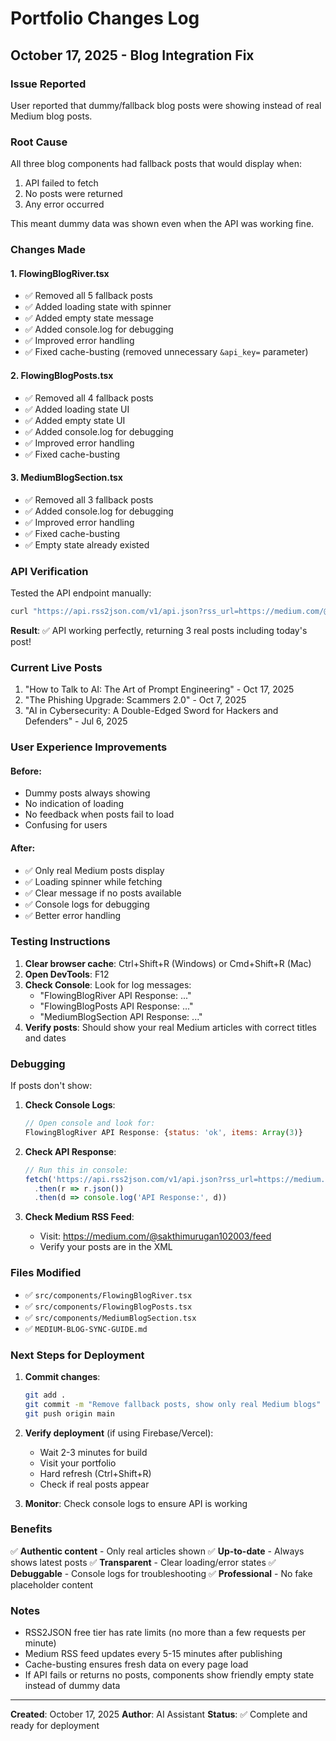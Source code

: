 # Portfolio Changes Log

## October 17, 2025 - Blog Integration Fix

### Issue Reported
User reported that dummy/fallback blog posts were showing instead of real Medium blog posts.

### Root Cause
All three blog components had fallback posts that would display when:
1. API failed to fetch
2. No posts were returned
3. Any error occurred

This meant dummy data was shown even when the API was working fine.

### Changes Made

#### 1. FlowingBlogRiver.tsx
- ✅ Removed all 5 fallback posts
- ✅ Added loading state with spinner
- ✅ Added empty state message
- ✅ Added console.log for debugging
- ✅ Improved error handling
- ✅ Fixed cache-busting (removed unnecessary `&api_key=` parameter)

#### 2. FlowingBlogPosts.tsx
- ✅ Removed all 4 fallback posts
- ✅ Added loading state UI
- ✅ Added empty state UI
- ✅ Added console.log for debugging
- ✅ Improved error handling
- ✅ Fixed cache-busting

#### 3. MediumBlogSection.tsx
- ✅ Removed all 3 fallback posts
- ✅ Added console.log for debugging
- ✅ Improved error handling
- ✅ Fixed cache-busting
- ✅ Empty state already existed

### API Verification
Tested the API endpoint manually:
```bash
curl "https://api.rss2json.com/v1/api.json?rss_url=https://medium.com/@sakthimurugan102003/feed"
```

**Result**: ✅ API working perfectly, returning 3 real posts including today's post!

### Current Live Posts
1. "How to Talk to AI: The Art of Prompt Engineering" - Oct 17, 2025
2. "The Phishing Upgrade: Scammers 2.0" - Oct 7, 2025
3. "AI in Cybersecurity: A Double-Edged Sword for Hackers and Defenders" - Jul 6, 2025

### User Experience Improvements

#### Before:
- Dummy posts always showing
- No indication of loading
- No feedback when posts fail to load
- Confusing for users

#### After:
- ✅ Only real Medium posts display
- ✅ Loading spinner while fetching
- ✅ Clear message if no posts available
- ✅ Console logs for debugging
- ✅ Better error handling

### Testing Instructions

1. **Clear browser cache**: Ctrl+Shift+R (Windows) or Cmd+Shift+R (Mac)
2. **Open DevTools**: F12
3. **Check Console**: Look for log messages:
   - "FlowingBlogRiver API Response: ..."
   - "FlowingBlogPosts API Response: ..."
   - "MediumBlogSection API Response: ..."
4. **Verify posts**: Should show your real Medium articles with correct titles and dates

### Debugging

If posts don't show:

1. **Check Console Logs**:
   ```javascript
   // Open console and look for:
   FlowingBlogRiver API Response: {status: 'ok', items: Array(3)}
   ```

2. **Check API Response**:
   ```javascript
   // Run this in console:
   fetch('https://api.rss2json.com/v1/api.json?rss_url=https://medium.com/@sakthimurugan102003/feed&_=' + Date.now())
     .then(r => r.json())
     .then(d => console.log('API Response:', d))
   ```

3. **Check Medium RSS Feed**:
   - Visit: https://medium.com/@sakthimurugan102003/feed
   - Verify your posts are in the XML

### Files Modified
- ✅ `src/components/FlowingBlogRiver.tsx`
- ✅ `src/components/FlowingBlogPosts.tsx`
- ✅ `src/components/MediumBlogSection.tsx`
- ✅ `MEDIUM-BLOG-SYNC-GUIDE.md`

### Next Steps for Deployment

1. **Commit changes**:
   ```bash
   git add .
   git commit -m "Remove fallback posts, show only real Medium blogs"
   git push origin main
   ```

2. **Verify deployment** (if using Firebase/Vercel):
   - Wait 2-3 minutes for build
   - Visit your portfolio
   - Hard refresh (Ctrl+Shift+R)
   - Check if real posts appear

3. **Monitor**: Check console logs to ensure API is working

### Benefits

✅ **Authentic content** - Only real articles shown
✅ **Up-to-date** - Always shows latest posts
✅ **Transparent** - Clear loading/error states
✅ **Debuggable** - Console logs for troubleshooting
✅ **Professional** - No fake placeholder content

### Notes

- RSS2JSON free tier has rate limits (no more than a few requests per minute)
- Medium RSS feed updates every 5-15 minutes after publishing
- Cache-busting ensures fresh data on every page load
- If API fails or returns no posts, components show friendly empty state instead of dummy data

---

**Created**: October 17, 2025
**Author**: AI Assistant
**Status**: ✅ Complete and ready for deployment
